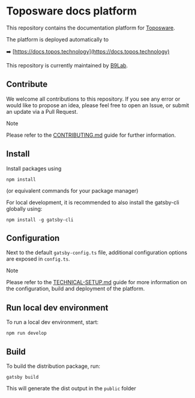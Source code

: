 # Toposware docs platform

This repository contains the documentation platform for [Toposware](https://toposware.com).

The platform is deployed automatically to

➡️ [https://docs.topos.technology](https://docs.topos.technology)

This repository is currently maintained by [B9Lab](https://github.com/b9lab).

## Contribute

We welcome all contributions to this repository. If you see any error or would like to propose an idea, please feel free to open an Issue, or submit an update via a Pull Request.

> [!NOTE]
> Please refer to the [CONTRIBUTING.md](CONTRIBUTING.md) guide for further information.

## Install
Install packages using

```
npm install
```
(or equivalent commands for your package manager)

For local development, it is recommended to also install the gatsby-cli globally using:
```
npm install -g gatsby-cli 
```

## Configuration

Next to the default `gatsby-config.ts` file, additional configuration options are exposed in `config.ts`.

> [!NOTE]
> Please refer to the [TECHNICAL-SETUP.md](TECHNICAL-SETUP.md) guide for more information on the configuration, build and deployment of the platform.

## Run local dev environment

To run a local dev environment, start:
```
npm run develop
```


## Build

To build the distribution package, run:

```
gatsby build
```

This will generate the dist output in the `public` folder

